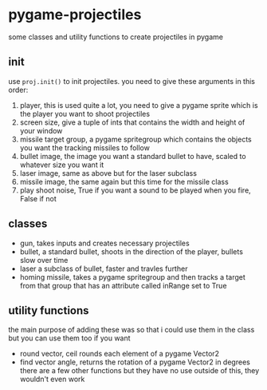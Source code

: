 # pygame-projectiles
some classes and utility functions to create projectiles in pygame

## init
use `proj.init()` to init projectiles. you need to give these arguments in this order:
 1. player, this is used quite a lot, you need to give a pygame sprite which is the player you want to shoot projectiles
 2. screen size, give a tuple of ints that contains the width and height of your window
 3. missile target group, a pygame spritegroup which contains the objects you want the tracking missiles to follow
 4. bullet image, the image you want a standard bullet to have, scaled to whatever size you want it
 5. laser image, same as above but for the laser subclass
 6. missile image, the same again but this time for the missile class
 7. play shoot noise, True if you want a sound to be played when you fire, False if not

## classes
 - gun, takes inputs and creates necessary projectiles
 - bullet, a standard bullet, shoots in the direction of the player, bullets slow over time
 - laser a subclass of bullet, faster and travles further
 - homing missile, takes a pygame spritegroup and then tracks a target from that group that has an attribute called inRange set to True

## utility functions
the main purpose of adding these was so that i could use them in the class but you can use them too if you want
 - round vector, ceil rounds each element of a pygame Vector2
 - find vector angle, returns the rotation of a pygame Vector2 in degrees
there are a few other functions but they have no use outside of this, they wouldn't even work
